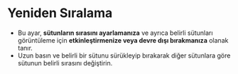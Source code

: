 # **Yeniden Sıralama**

- Bu ayar, **sütunların sırasını ayarlamanıza** ve ayrıca belirli sütunları görüntüleme için **etkinleştirmenize veya devre dışı bırakmanıza** olanak tanır.
- Uzun basın ve belirli bir sütunu sürükleyip bırakarak diğer sütunlara göre sütunun belirli sırasını değiştirin.

